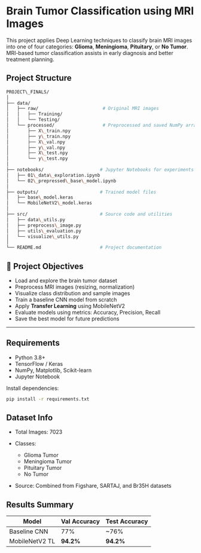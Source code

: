 
#  Brain Tumor Classification using MRI Images

This project applies Deep Learning techniques to classify brain MRI images into one of four categories:
**Glioma**, **Meningioma**, **Pituitary**, or **No Tumor**.  
MRI-based tumor classification assists in early diagnosis and better treatment planning.

## Project Structure


```bash
PROJECT\_FINALS/
│
├── data/
│   ├── raw/                        # Original MRI images
│   │   ├── Training/
│   │   └── Testing/
│   └── processed/                  # Preprocessed and saved NumPy arrays
│       ├── X\_train.npy
│       ├── y\_train.npy
│       ├── X\_val.npy
│       ├── y\_val.npy
│       ├── X\_test.npy
│       └── y\_test.npy
│
├── notebooks/                     # Jupyter Notebooks for experiments
│   ├── 01\_data\_exploration.ipynb
│   └── 02\_prepressed\_base\_model.ipynb
│
├── outputs/                       # Trained model files
│   ├── base\_model.keras
│   └── MobileNetV2\_model.keras
│
├── src/                           # Source code and utilities
│   ├── data\_utils.py
│   ├── preprocess\_image.py
│   ├── utils\_evaluation.py
│   └── visualize\_utils.py
│
└── README.md                      # Project documentation
```

## 🚀 Project Objectives

- Load and explore the brain tumor dataset
- Preprocess MRI images (resizing, normalization)
- Visualize class distribution and sample images
- Train a baseline CNN model from scratch
- Apply **Transfer Learning** using MobileNetV2
- Evaluate models using metrics: Accuracy, Precision, Recall
- Save the best model for future predictions

---

##  Requirements

- Python 3.8+
- TensorFlow / Keras
- NumPy, Matplotlib, Scikit-learn
- Jupyter Notebook

Install dependencies:
```bash
pip install -r requirements.txt
```


##  Dataset Info

* Total Images: 7023
* Classes:

  * Glioma Tumor
  * Meningioma Tumor
  * Pituitary Tumor
  * No Tumor
* Source: Combined from Figshare, SARTAJ, and Br35H datasets



##  Results Summary

| Model          | Val Accuracy | Test Accuracy |
| -------------- | ------------ | ------------- |
| Baseline CNN   | 77%          | \~76%         |
| MobileNetV2 TL | **94.2%**    | **94.2%**     |




